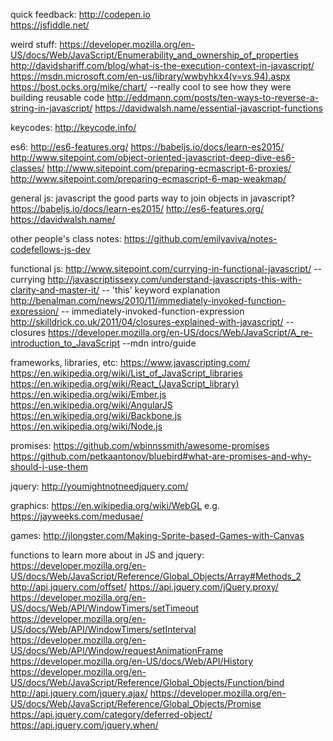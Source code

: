 quick feedback:
http://codepen.io  
https://jsfiddle.net/

weird stuff:
https://developer.mozilla.org/en-US/docs/Web/JavaScript/Enumerability_and_ownership_of_properties
http://davidshariff.com/blog/what-is-the-execution-context-in-javascript/
https://msdn.microsoft.com/en-us/library/wwbyhkx4(v=vs.94).aspx
https://bost.ocks.org/mike/chart/ --really cool to see how they were building reusable code
http://eddmann.com/posts/ten-ways-to-reverse-a-string-in-javascript/
https://davidwalsh.name/essential-javascript-functions


keycodes:
http://keycode.info/



es6:
http://es6-features.org/
https://babeljs.io/docs/learn-es2015/
http://www.sitepoint.com/object-oriented-javascript-deep-dive-es6-classes/ 
http://www.sitepoint.com/preparing-ecmascript-6-proxies/
http://www.sitepoint.com/preparing-ecmascript-6-map-weakmap/

general js:
javascript the good parts
way to join objects in javascript?
https://babeljs.io/docs/learn-es2015/
http://es6-features.org/
https://davidwalsh.name/

other people's class notes:
https://github.com/emilyaviva/notes-codefellows-js-dev

functional js:
http://www.sitepoint.com/currying-in-functional-javascript/                           --currying
http://javascriptissexy.com/understand-javascripts-this-with-clarity-and-master-it/   -- 'this' keyword explanation
http://benalman.com/news/2010/11/immediately-invoked-function-expression/             -- immediately-invoked-function-expression
http://skilldrick.co.uk/2011/04/closures-explained-with-javascript/                   --closures
https://developer.mozilla.org/en-US/docs/Web/JavaScript/A_re-introduction_to_JavaScript   --mdn intro/guide

frameworks, libraries, etc:
https://www.javascripting.com/
https://en.wikipedia.org/wiki/List_of_JavaScript_libraries
https://en.wikipedia.org/wiki/React_(JavaScript_library)
https://en.wikipedia.org/wiki/Ember.js
https://en.wikipedia.org/wiki/AngularJS
https://en.wikipedia.org/wiki/Backbone.js
https://en.wikipedia.org/wiki/Node.js



promises:
https://github.com/wbinnssmith/awesome-promises
https://github.com/petkaantonov/bluebird#what-are-promises-and-why-should-i-use-them

jquery:
http://youmightnotneedjquery.com/

graphics:
https://en.wikipedia.org/wiki/WebGL   e.g. https://jayweeks.com/medusae/

games:
http://jlongster.com/Making-Sprite-based-Games-with-Canvas

functions to learn more about in JS and jquery:
https://developer.mozilla.org/en-US/docs/Web/JavaScript/Reference/Global_Objects/Array#Methods_2
http://api.jquery.com/offset/
https://api.jquery.com/jQuery.proxy/
https://developer.mozilla.org/en-US/docs/Web/API/WindowTimers/setTimeout
https://developer.mozilla.org/en-US/docs/Web/API/WindowTimers/setInterval
https://developer.mozilla.org/en-US/docs/Web/API/Window/requestAnimationFrame
https://developer.mozilla.org/en-US/docs/Web/API/History
https://developer.mozilla.org/en-US/docs/Web/JavaScript/Reference/Global_Objects/Function/bind
http://api.jquery.com/jquery.ajax/
https://developer.mozilla.org/en-US/docs/Web/JavaScript/Reference/Global_Objects/Promise
https://api.jquery.com/category/deferred-object/
https://api.jquery.com/jquery.when/
